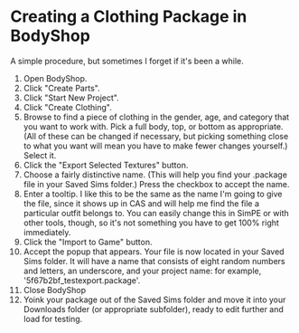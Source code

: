 # Creating a Clothing Package in BodyShop

A simple procedure, but sometimes I forget if it's been a while.

1. Open BodyShop.
1. Click "Create Parts".
1. Click "Start New Project".
1. Click "Create Clothing".
1. Browse to find a piece of clothing in the gender, age, and category that you want to work with. Pick a full body, top, or bottom as appropriate. (All of these can be changed if necessary, but picking something close to what you want will mean you have to make fewer changes yourself.) Select it.
1. Click the "Export Selected Textures" button.
1. Choose a fairly distinctive name. (This will help you find your .package file in your Saved Sims folder.) Press the checkbox to accept the name.
1. Enter a tooltip. I like this to be the same as the name I'm going to give the file, since it shows up in CAS and will help me find the file a particular outfit belongs to. You can easily change this in SimPE or with other tools, though, so it's not something you have to get 100% right immediately.
1. Click the "Import to Game" button.
1. Accept the popup that appears. Your file is now located in your Saved Sims folder. It will have a name that consists of eight random numbers and letters, an underscore, and your project name: for example, '5f67b2bf_testexport.package'.
1. Close BodyShop
1. Yoink your package out of the Saved Sims folder and move it into your Downloads folder (or appropriate subfolder), ready to edit further and load for testing.